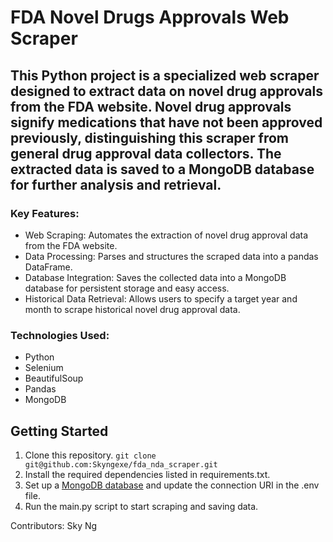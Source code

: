 # FDA Novel Drugs Approvals Web Scraper

## This Python project is a specialized web scraper designed to extract data on novel drug approvals from the FDA website. Novel drug approvals signify medications that have not been approved previously, distinguishing this scraper from general drug approval data collectors. The extracted data is saved to a MongoDB database for further analysis and retrieval.

### Key Features:
- Web Scraping: Automates the extraction of novel drug approval data from the FDA website.
- Data Processing: Parses and structures the scraped data into a pandas DataFrame.
- Database Integration: Saves the collected data into a MongoDB database for persistent storage and easy access.
- Historical Data Retrieval: Allows users to specify a target year and month to scrape historical novel drug approval data.
### Technologies Used:
- Python
- Selenium
- BeautifulSoup
- Pandas
- MongoDB
## Getting Started
1. Clone this repository.
   `git clone git@github.com:Skyngexe/fda_nda_scraper.git`
3. Install the required dependencies listed in requirements.txt.
4. Set up a [MongoDB database](https://www.mongodb.com/) and update the connection URI in the .env file.
5. Run the main.py script to start scraping and saving data.

Contributors:
Sky Ng 

